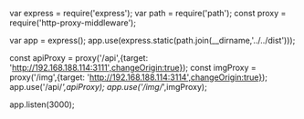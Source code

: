 var express = require('express');
var path = require('path');
const proxy = require('http-proxy-middleware');

var app = express();
app.use(express.static(path.join(__dirname,'../../dist')));

const apiProxy = proxy('/api',{target: 'http://192.168.188.114:3111',changeOrigin:true});
const imgProxy = proxy('/img',{target: 'http://192.168.188.114:3114',changeOrigin:true});
app.use('/api/*',apiProxy);
app.use('/img/*',imgProxy);

app.listen(3000);